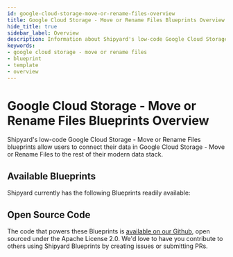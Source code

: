 ```yaml
---
id: google-cloud-storage-move-or-rename-files-overview
title: Google Cloud Storage - Move or Rename Files Blueprints Overview
hide_title: true
sidebar_label: Overview
description: Information about Shipyard's low-code Google Cloud Storage - Move or Rename Files templates.
keywords:
- google cloud storage - move or rename files
- blueprint
- template
- overview
---
```


# Google Cloud Storage - Move or Rename Files Blueprints Overview

Shipyard's low-code Google Cloud Storage - Move or Rename Files blueprints allow users to connect their data in Google Cloud Storage - Move or Rename Files to the rest of their modern data stack.

## Available Blueprints
Shipyard currently has the following Blueprints readily available: 

## Open Source Code
The code that powers these Blueprints is [available on our Github](None), open sourced under the Apache License 2.0. We'd love to have you contribute to others using Shipyard Blueprints by creating issues or submitting PRs.
